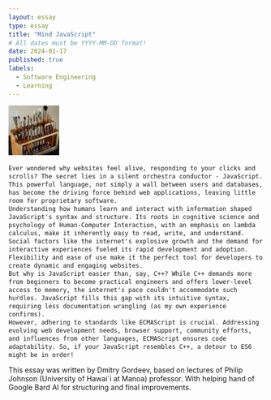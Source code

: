 ```yaml
---
layout: essay
type: essay
title: "Mind JavaScript"
# All dates must be YYYY-MM-DD format!
date: 2024-01-17
published: true
labels:
  - Software Engineering
  - Learning
---
```


<img width="100px" class="rounded float-start pe-4" src="../img/igniting/paintbrushes.jpg">

	Ever wondered why websites feel alive, responding to your clicks and scrolls? The secret lies in a silent orchestra conductor - JavaScript. This powerful language, not simply a wall between users and databases, has become the driving force behind web applications, leaving little room for proprietary software.
	Understanding how humans learn and interact with information shaped JavaScript's syntax and structure. Its roots in cognitive science and psychology of Human-Computer Interaction, with an emphasis on lambda calculus, make it inherently easy to read, write, and understand. Social factors like the internet's explosive growth and the demand for interactive experiences fueled its rapid development and adoption. Flexibility and ease of use make it the perfect tool for developers to create dynamic and engaging websites.
	But why is JavaScript easier than, say, C++? While C++ demands more from beginners to become practical engineers and offers lower-level access to memory, the internet's pace couldn't accommodate such hurdles. JavaScript fills this gap with its intuitive syntax, requiring less documentation wrangling (as my own experience confirms).
	However, adhering to standards like ECMAScript is crucial. Addressing evolving web development needs, browser support, community efforts, and influences from other languages, ECMAScript ensures code adaptability. So, if your JavaScript resembles C++, a detour to ES6 might be in order!

 This essay was written by Dmitry Gordeev, based on lectures of Philip Johnson (University of Hawai`i at Manoa) professor. With helping hand of Google Bard AI for structuring and final improvements.
